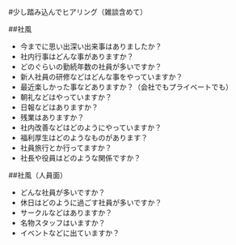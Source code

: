 #少し踏み込んでヒアリング（雑談含めて）


##社風
* 今までに思い出深い出来事はありましたか？
* 社内行事はどんな事がありますか？
* どのぐらいの勤続年数の社員が多いですか？
* 新人社員の研修などはどんな事をやっていますか？
* 最近楽しかった事などありますか？（会社でもプライベートでも）
* 朝礼などはやっていますか？
* 日報などはありますか？
* 残業はありますか？
* 社内改善などはどのようにやっていますか？
* 福利厚生はどのようなものがあります？
* 社員旅行とか行ってますか？
* 社長や役員はどのような関係ですか？


##社風（人員面）
* どんな社員が多いですか？
* 休日はどのように過ごす社員が多いですか？
* サークルなどはありますか？
* 名物スタッフはいますか？
* イベントなどに出ていますか？